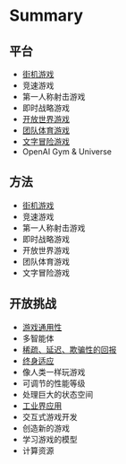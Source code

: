 # Summary

## 平台

* [街机游戏](jie-ji-you-xi.md)
* 竞速游戏
* 第一人称射击游戏
* 即时战略游戏
* [开放世界游戏](kai-fang-shi-jie-you-xi.md)
* [团队体育游戏](tuan-dui-ti-yu-you-xi.md)
* [文字冒险游戏](wen-zi-mao-xian-you-xi.md)
* OpenAI Gym & Universe

## 方法

* [街机游戏](fang-fa/jie-ji-you-xi.md)
* 竞速游戏
* 第一人称射击游戏
* 即时战略游戏
* 开放世界游戏
* 团队体育游戏
* 文字冒险游戏

## 开放挑战

* [游戏通用性](tiao-zhan/you-xi-tong-yong-xing.md)
* 多智能体
* [稀疏、延迟、欺骗性的回报](xi-shu-3001-yan-chi-3001-qi-pian-xing-de-hui-bao.md)
* [终身适应](tiao-zhan/kuai-su-shi-ying.md)
* 像人类一样玩游戏
* 可调节的性能等级
* 处理巨大的状态空间
* [工业界应用](README.md)
* 交互式游戏开发
* 创造新的游戏
* 学习游戏的模型
* 计算资源

